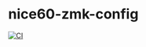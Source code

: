 # nice60-zmk-config
[![CI](https://github.com/kenjinino/nice60-zmk-config/actions/workflows/build.yml/badge.svg?branch=master)](https://github.com/kenjinino/nice60-zmk-config/actions/workflows/build.yml)

